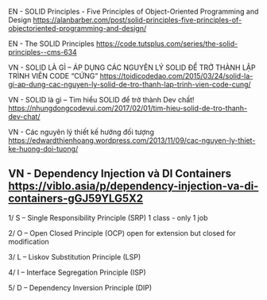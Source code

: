 EN - SOLID Principles - Five Principles of Object-Oriented Programming and Design
	https://alanbarber.com/post/solid-principles-five-principles-of-objectoriented-programming-and-design/

EN - The SOLID Principles
	https://code.tutsplus.com/series/the-solid-principles--cms-634

VN - SOLID LÀ GÌ – ÁP DỤNG CÁC NGUYÊN LÝ SOLID ĐỂ TRỞ THÀNH LẬP TRÌNH VIÊN CODE “CỨNG”
	https://toidicodedao.com/2015/03/24/solid-la-gi-ap-dung-cac-nguyen-ly-solid-de-tro-thanh-lap-trinh-vien-code-cung/

VN - SOLID là gì – Tìm hiểu SOLID để trở thành Dev chất!
	https://nhungdongcodevui.com/2017/02/01/tim-hieu-solid-de-tro-thanh-dev-chat/

VN - Các nguyên lý thiết kế hướng đối tượng
	https://edwardthienhoang.wordpress.com/2013/11/09/cac-nguyen-ly-thiet-ke-huong-doi-tuong/

VN - Dependency Injection và DI Containers
	https://viblo.asia/p/dependency-injection-va-di-containers-gGJ59YLG5X2
---------------------------------------------

1/ S – Single Responsibility Principle (SRP)
	1 class - only 1 job

2/ O – Open Closed Principle (OCP)
	open for extension but closed for modification

3/ L – Liskov Substitution Principle (LSP)

4/ I – Interface Segregation Principle (ISP)

5/ D – Dependency Inversion Principle (DIP)
